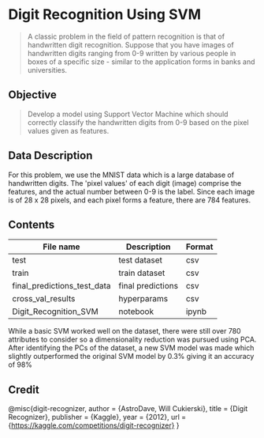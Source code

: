 # Digit Recognition Using SVM
> A classic problem in the field of pattern recognition is that of handwritten digit recognition. Suppose that you have images of handwritten digits ranging from 0-9 written by various people in boxes of a specific size - similar to the application forms in banks and universities.


## Objective
> Develop a model using Support Vector Machine which should correctly classify the handwritten digits from 0-9 based on the pixel values given as features.

## Data Description
For this problem, we use the MNIST data which is a large database of handwritten digits. The 'pixel values' of each digit (image) comprise the features, and the actual number between 0-9 is the label. Since each image is of 28 x 28 pixels, and each pixel forms a feature, there are 784 features.

## Contents
| File name | Description | Format |
|-----------|-------------|--------|
| test      | test dataset| csv    |
|train      | train dataset| csv    |
|final_predictions_test_data| final predictions| csv|
|cross_val_results| hyperparams | csv |
|Digit_Recognition_SVM| notebook | ipynb |


While a basic SVM worked well on the dataset, there were still over 780 attributes to consider so a dimensionality reduction was pursued using PCA. After identifying the PCs of the dataset, a new SVM model was made which slightly outperformed the original SVM model by 0.3% giving it an accuracy of 98%





## Credit

@misc{digit-recognizer,
    author = {AstroDave, Will Cukierski},
    title = {Digit Recognizer},
    publisher = {Kaggle},
    year = {2012},
    url = {https://kaggle.com/competitions/digit-recognizer}
}